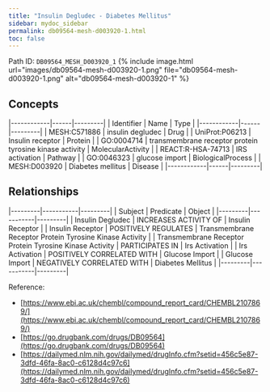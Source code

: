 ```yaml
---
title: "Insulin Degludec - Diabetes Mellitus"
sidebar: mydoc_sidebar
permalink: db09564-mesh-d003920-1.html
toc: false 
---
```



Path ID: `DB09564_MESH_D003920_1`
{% include image.html url="images/db09564-mesh-d003920-1.png" file="db09564-mesh-d003920-1.png" alt="db09564-mesh-d003920-1" %}

## Concepts

|------------|------|---------|
| Identifier | Name | Type    |
|------------|------|---------|
| MESH:C571886 | insulin degludec | Drug |
| UniProt:P06213 | Insulin receptor | Protein |
| GO:0004714 | transmembrane receptor protein tyrosine kinase activity | MolecularActivity |
| REACT:R-HSA-74713 | IRS activation | Pathway |
| GO:0046323 | glucose import | BiologicalProcess |
| MESH:D003920 | Diabetes mellitus | Disease |
|------------|------|---------|

## Relationships

|---------|-----------|---------|
| Subject | Predicate | Object  |
|---------|-----------|---------|
| Insulin Degludec | INCREASES ACTIVITY OF | Insulin Receptor |
| Insulin Receptor | POSITIVELY REGULATES | Transmembrane Receptor Protein Tyrosine Kinase Activity |
| Transmembrane Receptor Protein Tyrosine Kinase Activity | PARTICIPATES IN | Irs Activation |
| Irs Activation | POSITIVELY CORRELATED WITH | Glucose Import |
| Glucose Import | NEGATIVELY CORRELATED WITH | Diabetes Mellitus |
|---------|-----------|---------|

Reference: 
  - [https://www.ebi.ac.uk/chembl/compound_report_card/CHEMBL2107869/](https://www.ebi.ac.uk/chembl/compound_report_card/CHEMBL2107869/)
  - [https://go.drugbank.com/drugs/DB09564](https://go.drugbank.com/drugs/DB09564)
  - [https://dailymed.nlm.nih.gov/dailymed/drugInfo.cfm?setid=456c5e87-3dfd-46fa-8ac0-c6128d4c97c6](https://dailymed.nlm.nih.gov/dailymed/drugInfo.cfm?setid=456c5e87-3dfd-46fa-8ac0-c6128d4c97c6)
